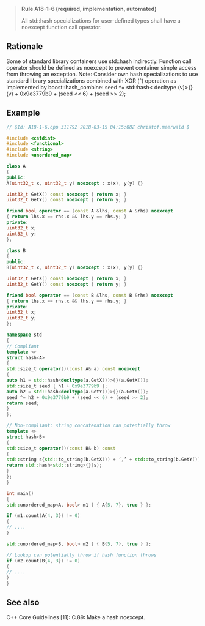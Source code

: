 > **Rule A18-1-6 (required, implementation, automated)**
>
> All std::hash specializations for user-defined types shall have a
> noexcept function call operator.

## Rationale

Some of standard library containers use std::hash indirectly. Function call operator
should be defined as noexcept to prevent container simple access from throwing an
exception.
Note: Consider own hash specializations to use standard library specializations
combined with XOR (ˆ) operation as implemented by boost::hash_combine: seed ^=
std::hash< decltype (v)>{}(v) + 0x9e3779b9 + (seed << 6) + (seed >> 2);

## Example

```cpp
// $Id: A18-1-6.cpp 311792 2018-03-15 04:15:08Z christof.meerwald $

#include <cstdint>
#include <functional>
#include <string>
#include <unordered_map>

class A
{
public:
A(uint32_t x, uint32_t y) noexcept : x(x), y(y) {}

uint32_t GetX() const noexcept { return x; }
uint32_t GetY() const noexcept { return y; }

friend bool operator == (const A &lhs, const A &rhs) noexcept
{ return lhs.x == rhs.x && lhs.y == rhs.y; }
private:
uint32_t x;
uint32_t y;
};

class B
{
public:
B(uint32_t x, uint32_t y) noexcept : x(x), y(y) {}

uint32_t GetX() const noexcept { return x; }
uint32_t GetY() const noexcept { return y; }

friend bool operator == (const B &lhs, const B &rhs) noexcept
{ return lhs.x == rhs.x && lhs.y == rhs.y; }
private:
uint32_t x;
uint32_t y;
};

namespace std
{
// Compliant
template <>
struct hash<A>
{
std::size_t operator()(const A& a) const noexcept
{
auto h1 = std::hash<decltype(a.GetX())>{}(a.GetX());
std::size_t seed { h1 + 0x9e3779b9 };
auto h2 = std::hash<decltype(a.GetY())>{}(a.GetY());
seed ^= h2 + 0x9e3779b9 + (seed << 6) + (seed >> 2);
return seed;
}
};

// Non-compliant: string concatenation can potentially throw
template <>
struct hash<B>
{
std::size_t operator()(const B& b) const
{
std::string s{std::to_string(b.GetX()) + ’,’ + std::to_string(b.GetY())};
return std::hash<std::string>{}(s);
}
};
}

int main()
{
std::unordered_map<A, bool> m1 { { A{5, 7}, true } };

if (m1.count(A{4, 3}) != 0)
{
// ....
}

std::unordered_map<B, bool> m2 { { B{5, 7}, true } };

// Lookup can potentially throw if hash function throws
if (m2.count(B{4, 3}) != 0)
{
// ....
}
}

```

## See also

C++ Core Guidelines [11]: C.89: Make a hash noexcept.
